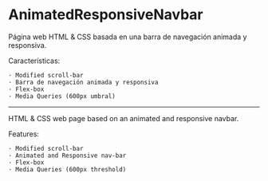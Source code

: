 # AnimatedResponsiveNavbar
Página web HTML &amp; CSS basada en una barra de navegación animada y responsiva.

Características:

    · Modified scroll-bar
    · Barra de navegación animada y responsiva
    · Flex-box
    · Media Queries (600px umbral)
    
------------------------------------------

HTML &amp; CSS web page based on an animated and responsive navbar.

Features:
 
    · Modified scroll-bar
    · Animated and Responsive nav-bar
    · Flex-box
    · Media Queries (600px threshold)
  
